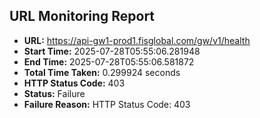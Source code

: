 ## URL Monitoring Report

- **URL:** https://api-gw1-prod1.fisglobal.com/gw/v1/health
- **Start Time:** 2025-07-28T05:55:06.281948
- **End Time:** 2025-07-28T05:55:06.581872
- **Total Time Taken:** 0.299924 seconds
- **HTTP Status Code:** 403
- **Status:** Failure
- **Failure Reason:** HTTP Status Code: 403
